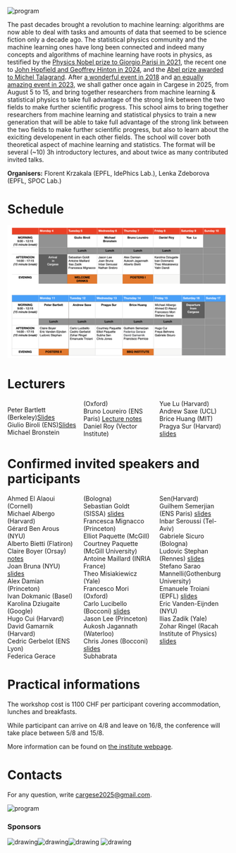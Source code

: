 ![program](Cargese2025.jpg)

The past decades brought a revolution to machine learning: algorithms are now able to deal with tasks and amounts of data that seemed to be science fiction only a decade ago. The statistical physics community and the machine learning ones have long been connected and indeed many concepts and algorithms of machine learning have roots in physics, as testified by the [Physics Nobel prize to Giorgio Parisi in 2021](https://www.nobelprize.org/prizes/physics/2021/parisi/facts/), the recent one to [John Hopfield and Geoffrey Hinton in 2024](https://www.nobelprize.org/prizes/physics/2024/press-release/), and the [Abel prize awarded to Michel Talagrand](https://abelprize.no/article/2024/michel-talagrand-awarded-2024-abel-prize). After [a wonderful event in 2018](https://krzakala.github.io/cargese.io/) and  [an equally amazing event in 2023](https://cargese2023.github.io/), we shall gather once again in Cargese in 2025, from August 5 to 15, and bring together researchers from machine learning & statistical physics to take full advantage of the strong link between the two fields to make further scientific progress. This school aims to bring together researchers from machine learning and statistical physics to train a new generation that will be able to take full advantage of the strong link between the two fields to make further scientific progress, but also to learn about the exiciting developenent in each other fields. The school will cover both theoretical aspect of machine learning and statistics. The format will be several (~10) 3h introductory lectures, and about twice as many contributed invited talks.

__Organisers:__  Florent Krzakala (EPFL, IdePhics Lab.), Lenka Zdeborova (EPFL, SPOC Lab.) 

# Schedule

![program](Program2025.jpeg.png)

# Lecturers

<div style="column-count: 3;">

Peter Bartlett (Berkeley)<a href="https://www.stat.berkeley.edu/~bartlett/talks/202508Cargese.pdf">Slides</a><br>
Giulio Biroli (ENS)<a href="Folder/Biroli  .pdf">Slides</a><br>
Michael Bronstein (Oxford)<br>
Bruno Loureiro (ENS Paris) <a href="https://brloureiro.github.io/assets/pdf/cargese2025.pdf">Lecture notes</a><br>
Daniel Roy (Vector Institute)<br>
Yue Lu (Harvard)<br>
Andrew Saxe (UCL) <br>
Brice Huang (MIT) <br>
Pragya Sur (Harvard)  <a href="Folder/slides_Cargese_toshare.pdf">slides</a><br>
</div>

# Confirmed invited speakers and participants

<div style="column-count: 3;">
Ahmed El Alaoui (Cornell) <br>
Michael Albergo (Harvard)<br>
Gérard Ben Arous (NYU)<br>
Alberto Bietti (Flatiron) <br>
Claire Boyer (Orsay) <a href="https://github.com/Cargese2025/Cargese2025.github.io/blob/main/Folder/Boyer_attention_clustering.pdf">notes</a><br>
Joan Bruna (NYU) <a href="Folder/joanbruna.pdf">slides</a><br>
Alex Damian (Princeton)<br>
Ivan Dokmanic (Basel)<br>
Karolina Dziugaite (Google)<br>
Hugo Cui (Harvard) <br>
David Gamarnik (Harvard) <br>
Cedric Gerbelot (ENS Lyon) <br>
Federica Gerace (Bologna)<br>
Sebastian Goldt (SISSA) <a href="Folder/2508 ICA Goldt Cargese.pdf">slides</a><br>
Francesca Mignacco (Princeton)<br>
Elliot Paquette (McGill) <br>
Courtney Paquette (McGill University)<br>
Antoine Maillard (INRIA France) <br>
Theo Misiakiewicz (Yale) <br>
Francesco Mori (Oxford) <br>
Carlo Lucibello (Bocconi) <a href=" Folder/diffusion_45min.pdf">slides</a><br>
Jason Lee (Princeton)<br>
Aukosh Jagannath (Waterloo)<br>
Chris Jones (Bocconi) <a href="Folder/CJones.pdf">slides</a><br>
Subhabrata Sen(Harvard) <br>
Guilhem Semerjian (ENS Paris) <a href="Folder/GS.pdf">slides</a><br>
Inbar Seroussi (Tel-Aviv)<br>
Gabriele Sicuro (Bologna) <br>
Ludovic Stephan (Rennes)  <a href="Folder/Ludo.pdf">slides</a><br>        
Stefano Sarao Mannelli(Gothenburg University)<br>
Emanuele Troiani (EPFL) <a href="Folder/Troianil.pdf">slides</a><br>
Eric Vanden-Eijnden (NYU)<br>
Ilias Zadik (Yale) <br>
Zohar Ringel (Racah Institute of Physics) <a href="Folder/Zohar.pdf">slides</a><br>
</div>


# Practical informations

The workshop cost is 1100 CHF per participant covering accommodation, lunches and breakfasts. 

While participant can arrive on 4/8 and leave on 16/8, the conference will take place between 5/8 and 15/8.

More information can be found on [the institute webpage](https://iesc.universita.corsica/?lang=en).

<!--- The poster of the event can be downloaded [here](Affiche-Krzakala-2023.pdf) -->

# Contacts

For any question, write [cargese2025@gmail.com](mailto:cargese2025@gmail.com).


<!-- # Organization Committee:
Florent Krzakala (EPFL, IdePhics Lab.), Lenka Zdeborova (EPFL, SPOC Lab.)
           -->
<!-- <a href="https://twitter.com/intent/tweet?button_hashtag=cargese2025&ref_src=twsrc%5Etfw" class="twitter-hashtag-button" data-show-count="false">Tweet #cargese2023</a><script async src="https://platform.twitter.com/widgets.js" charset="utf-8"></script> -->


![program](cargese.jpg)


### Sponsors

<img src="https://leshouches2022.github.io/img/logo_CFM.jpg" alt="drawing" width="200"/><img src="https://www.myscience.ch/var/myscience/image/logo/snf_banner_fr.svg" alt="drawing" width="200"/><img src="https://upload.wikimedia.org/wikipedia/commons/f/f4/Logo_EPFL.svg" alt="drawing" width="150"/>
<img src="https://www.cnrs.fr/themes/custom/cnrs/logo.svg" alt="drawing" width="75"/>


